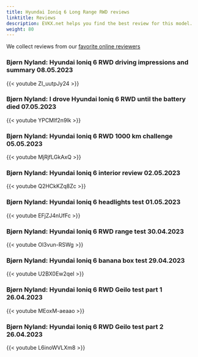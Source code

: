 ```yaml
---
title: Hyundai Ioniq 6 Long Range RWD reviews
linktitle: Reviews
description: EVKX.net helps you find the best review for this model. 
weight: 80
---
```

We collect reviews from our [favorite online reviewers](/guides/evreviewers/)

### Bjørn Nyland: Hyundai Ioniq 6 RWD driving impressions and summary 08.05.2023

{{< youtube ZI_uutpJy24 >}}

### Bjørn Nyland: I drove Hyundai Ioniq 6 RWD until the battery died 07.05.2023

{{< youtube YPCMlf2n9lk >}}

### Bjørn Nyland: Hyundai Ioniq 6 RWD 1000 km challenge 05.05.2023

{{< youtube MjRjfLGkAxQ >}}

### Bjørn Nyland: Hyundai Ioniq 6 interior review 02.05.2023

{{< youtube Q2HCkKZq8Zc >}}

### Bjørn Nyland: Hyundai Ioniq 6 headlights test 01.05.2023

{{< youtube EFjZJ4nUfFc >}}

### Bjørn Nyland: Hyundai Ioniq 6 RWD range test 30.04.2023

{{< youtube Ol3vun-RSWg >}}

### Bjørn Nyland: Hyundai Ioniq 6 banana box test 29.04.2023

{{< youtube U2BX0Ew2qeI >}}

### Bjørn Nyland: Hyundai Ioniq 6 RWD Geilo test part 1 26.04.2023

{{< youtube MEoxM-aeaao >}}

### Bjørn Nyland: Hyundai Ioniq 6 RWD Geilo test part 2 26.04.2023

{{< youtube L6inoWVLXm8 >}}

